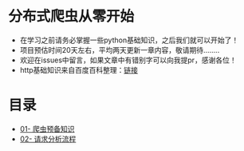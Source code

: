 # 分布式爬虫从零开始
- 在学习之前请务必掌握一些python基础知识，之后我们就可以开始了！
- 项目预估时间20天左右，平均两天更新一章内容，敬请期待........
- 欢迎在issues中留言，如果文章中有错别字可以向我提pr，感谢各位！
- http基础知识来自百度百科整理：[链接](https://baike.baidu.com/item/http)

# 目录

- [01- 爬虫预备知识](https://github.com/CriseLYJ/Python-crawler-tutorial-starts-from-zero/blob/master/%E7%88%AC%E8%99%AB%E9%A2%84%E5%A4%87%E7%9F%A5%E8%AF%86.md)
- [02- 请求分析流程](https://github.com/CriseLYJ/Python-crawler-tutorial-starts-from-zero/blob/master/%E8%AF%B7%E6%B1%82%E5%88%86%E6%9E%90.md)
